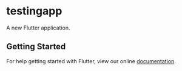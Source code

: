 # testingapp

A new Flutter application.

## Getting Started

For help getting started with Flutter, view our online
[documentation](https://flutter.io/).
